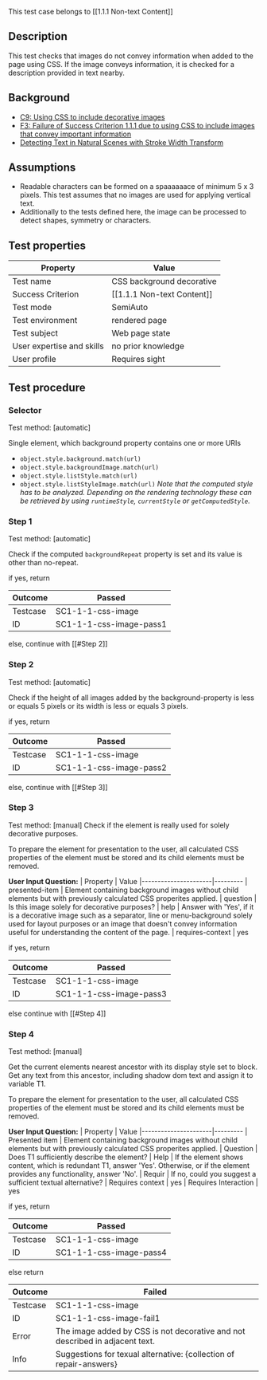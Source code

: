 This test case belongs to [[1.1.1 Non-text Content]]


## Description
This test checks that images do not convey information when added to the page using CSS. If the image conveys information, it is checked for a description provided in text nearby.


## Background
- [C9: Using CSS to include decorative images](http://www.w3.org/WAI/GL/WCAG20-TECHS/C9)
- [F3: Failure of Success Criterion 1.1.1 due to using CSS to include images that convey important information](http://www.w3.org/TR/WCAG20-TECHS/F3)
- [Detecting Text in Natural Scenes with Stroke Width Transform](http://research.microsoft.com/pubs/149305/1509.pdf)


## Assumptions
- Readable characters can be formed on a spaaaaaace of minimum 5 x 3 pixels. This test assumes that no images are used for applying vertical text.
- Additionally to the tests defined here, the image can be processed to detect shapes, symmetry or characters.


## Test properties
| Property          | Value
|-------------------|----
| Test name         | CSS background decorative
| Success Criterion | [[1.1.1 Non-text Content]]
| Test mode         | SemiAuto
| Test environment  | rendered page
| Test subject      | Web page state
| User expertise and skills | no prior knowledge
| User profile      | Requires sight


## Test procedure

### Selector
Test method: [automatic]

Single element, which background property contains one or more URIs
- `object.style.background.match(url)`
- `object.style.backgroundImage.match(url)`
- `object.style.listStyle.match(url)`
- `object.style.listStyleImage.match(url)`
*Note that the computed style has to be analyzed. Depending on the rendering technology these can be retrieved by using `runtimeStyle`, `currentStyle` or `getComputedStyle`.*

### Step 1
Test method: [automatic]

Check if the computed `backgroundRepeat` property is set and its value is other than no-repeat.

if yes, return

| Outcome  | Passed
|----------|-----
| Testcase | SC1-1-1-css-image
| ID       | SC1-1-1-css-image-pass1

else, continue with [[#Step 2]]

### Step 2
Test method: [automatic]

Check if the height of all images added by the background-property is less or equals 5 pixels or its width is less or equals 3 pixels.

if yes, return

| Outcome  | Passed
|----------|-----
| Testcase | SC1-1-1-css-image
| ID       | SC1-1-1-css-image-pass2

else, continue with [[#Step 3]]

### Step 3
Test method: [manual]
Check if the element is really used for solely decorative purposes.

To prepare the element for presentation to the user, all calculated CSS properties of the element must be stored and its child elements must be removed.

**User Input Question:**
| Property             | Value
|----------------------|---------
| presented-item   | Element containing background images without child elements but with previously calculated CSS properites applied.
| question         | Is this image solely for decorative purposes?
| help             | Answer with 'Yes', if it is a decorative image such as a separator, line or menu-background solely used for layout purposes or an image that doesn't convey information useful for understanding the content of the page.
| requires-context | yes

if yes, return

| Outcome  | Passed
|----------|-----
| Testcase | SC1-1-1-css-image
| ID       | SC1-1-1-css-image-pass3

else continue with [[#Step 4]]

### Step 4
Test method: [manual]

Get the current elements nearest ancestor with its display style set to block.
Get any text from this ancestor, including shadow dom text and assign it to variable T1.

To prepare the element for presentation to the user, all calculated CSS properties of the element must be stored and its child elements must be removed.

**User Input Question:**
| Property             | Value
|----------------------|---------
| Presented item       | Element containing background images without child elements but with previously calculated CSS properites applied.
| Question             | Does T1 sufficiently describe the element?
| Help                 | If the element shows content, which is redundant T1, answer 'Yes'. Otherwise, or if the element provides any functionality, answer 'No'.
| Requir               | If no, could you suggest a sufficient textual alternative?
| Requires context     | yes
| Requires Interaction | yes

if yes, return

| Outcome  | Passed
|----------|-----
| Testcase | SC1-1-1-css-image
| ID       | SC1-1-1-css-image-pass4

else return

| Outcome  | Failed
|----------|-----
| Testcase | SC1-1-1-css-image
| ID       | SC1-1-1-css-image-fail1
| Error    | The image added by CSS is not decorative and not described in adjacent text.
| Info     | Suggestions for texual alternative: {collection of repair-answers}
